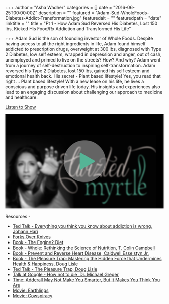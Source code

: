 +++
author = "Asha Wadher"
categories = []
date = "2016-06-25T00:00:00Z"
description = ""
featured = "Adam-Sud-WholeFoods-Diabetes-Addict-Transformation.jpg"
featuredalt = ""
featuredpath = "date"
linktitle = ""
title = "Pt 1 - How Adam Sud Reversed His Diabetes, Lost 150 lbs, Kicked His Food/Rx Addiction and Transformed His Life"

+++
Adam Sud is the son of founding investor of Whole Foods. Despite having access to all the right ingredients in life, Adam found himself addicted to prescription drugs, overweight at 300 lbs, diagnosed with Type 2 Diabetes, low self esteem, wrapped in depression and anger, out of cash, unemployed and primed to live on the streets? How? And why? Adam went from a journey of self-destruction to inspiring self-transformation. Adam reversed his Type 2 Diabetes, lost 150 lbs, gained his self esteem and emotional health back. His secret - Plant based lifestyle! Yes, you read that right ... Plant based lifestyle! With a new lease on his life, he lives a conscious and purpose driven life today. His insights and experiences also lead to an engaging discussion about challenging our approach to medicine and healthcare. ​

 <a href="http://artist.twiztedmyrtle.com/static/assets/podcast/Ep21_Adam_Sud_SelfDestruction_SelfTransformation.mp3" target="_blank">Listen to Show</a>

<a href="http://artist.twiztedmyrtle.com/static/assets/podcast/Ep21_Adam_Sud_SelfDestruction_SelfTransformation.mp3" target="_blank"><img src="/img/twiztedmyrtle/blog/radio-thumb.png" alt=""></a>



<p style="margin-bottom: 0em;">Resources -</p>

 - <a target="_blank" href="https://www.ted.com/talks/johann_hari_everything_you_think_you_know_about_addiction_is_wrong?language=en">Ted Talk - Everything you think you know about addiction is wrong, Johann Hari</a>
 - <a target="_blank" href="http://www.forksoverknives.com/">Forks Over Knives</a>
 - <a target="_blank" href="http://engine2diet.com/rip-esselstyn-books/">Book - The Engine2 Diet</a>
 - <a target="_blank" href="https://www.amazon.com/Whole-Rethinking-Nutrition-Colin-Campbell/dp/1939529840">Book - Whole: Rethinking the Science of Nutrition, T. Colin Campbell</a>
 - <a target="_blank" href="https://www.amazon.com/Prevent-Reverse-Heart-Disease-Nutrition-Based/dp/1583333002">Book - Prevent and Reverse Heart Disease, Caldwell Esselstyn Jr.</a>
 - <a target="_blank" href="https://www.amazon.com/Pleasure-Trap-Mastering-Undermines-Happiness/dp/1570671974">Book - The Pleasure Trap: Mastering the Hidden Force that Undermines Health & Happiness, Doug Lisle</a>
 - <a target="_blank" href="http://tedxtalks.ted.com/video/The-pleasure-trap-Douglas-Lisle">Ted Talk - The Pleasure Trap, Doug Lisle</a>
 - <a target="_blank" href="https://www.youtube.com/watch?v=7rNY7xKyGCQ">Talk at Google - How not to die, Dr. Michael Greger</a>
 - <a target="_blank" href="http://healthland.time.com/2010/12/21/adderall-may-not-make-you-smarter-but-it-makes-you-think-you-are/">Time: Adderall May Not Make You Smarter, But It Makes You Think You Are</a>
 - <a target="_blank" href="https://www.amazon.com/EARTHLINGS-Joaquin-Phoenix/dp/B000QX0LE6?ie=UTF8&camp=1789&creative=9325&creativeASIN=B000QX0LE6&linkCode=as2&linkId=I4GF4W3BEC5BCG7V&redirect=true&ref_=as_li_qf_sp_asin_il_tl&tag=ricroloffweb-20">Movie: Earthlings</a>
 - <a target="_blank" href="http://www.cowspiracy.com/">Movie: Cowspiracy</a>
